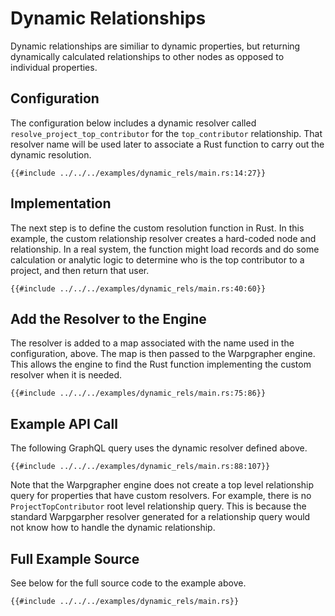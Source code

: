 # Dynamic Relationships

Dynamic relationships are similiar to dynamic properties, but returning dynamically calculated relationships to other nodes as opposed to individual properties.

## Configuration

The configuration below includes a dynamic resolver called `resolve_project_top_contributor` for the `top_contributor` relationship. That resolver name will be used later to associate a Rust function to carry out the dynamic resolution.

```rust,no_run,noplayground
{{#include ../../../examples/dynamic_rels/main.rs:14:27}}
```

## Implementation

The next step is to define the custom resolution function in Rust. In this example, the custom relationship resolver creates a hard-coded node and relationship. In a real system, the function might load records and do some calculation or analytic logic to determine who is the top contributor to a project, and then return that user.

```rust,no_run,noplayground
{{#include ../../../examples/dynamic_rels/main.rs:40:60}}
```

## Add the Resolver to the Engine

The resolver is added to a map associated with the name used in the configuration, above. The map is then passed to the Warpgrapher engine. This allows the engine to find the Rust function implementing the custom resolver when it is needed.

```rust,no_run,noplayground
{{#include ../../../examples/dynamic_rels/main.rs:75:86}}
```

## Example API Call

The following GraphQL query uses the dynamic resolver defined above.

```rust,no_run,noplayground
{{#include ../../../examples/dynamic_rels/main.rs:88:107}}
```

Note that the Warpgrapher engine does not create a top level relationship query for properties that have custom resolvers. For example, there is no `ProjectTopContributor` root level relationship query. This is because the standard Warpgarpher resolver generated for a relationship query would not know how to handle the dynamic relationship.

## Full Example Source

See below for the full source code to the example above.

```rust,no_run,noplayground
{{#include ../../../examples/dynamic_rels/main.rs}}
```
